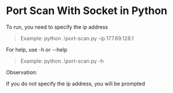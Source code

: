 # Port Scan With Socket in Python

To run, you need to specify the ip address

> Example: python .\port-scan.py -ip 177.69.128.1

For help, use -h or --help

> Example: python .\port-scan.py -h

Observation:

If you do not specify the ip address, you will be prompted
